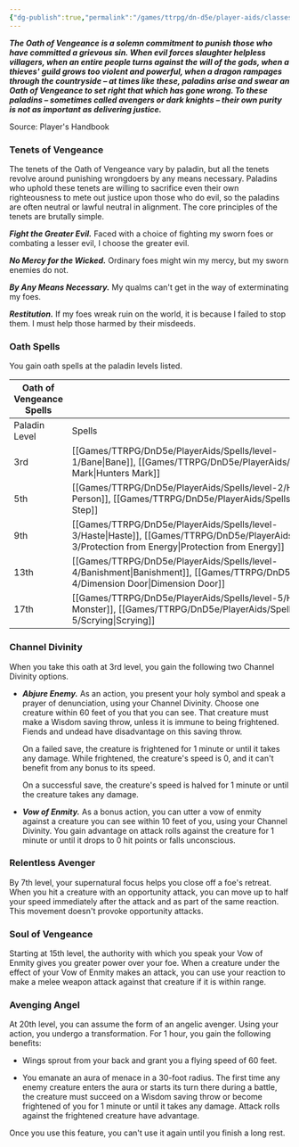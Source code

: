 ```yaml
---
{"dg-publish":true,"permalink":"/games/ttrpg/dn-d5e/player-aids/classes/class-specialisations/paladin-oath-of-vengeance/","tags":["TTRPG/DND/5e"],"noteIcon":""}
---
```



**_The Oath of Vengeance is a solemn commitment to punish those who have committed a grievous sin. When evil forces slaughter helpless villagers, when an entire people turns against the will of the gods, when a thieves' guild grows too violent and powerful, when a dragon rampages through the countryside – at times like these, paladins arise and swear an Oath of Vengeance to set right that which has gone wrong. To these paladins – sometimes called avengers or dark knights – their own purity is not as important as delivering justice._**

Source: Player's Handbook

### Tenets of Vengeance

The tenets of the Oath of Vengeance vary by paladin, but all the tenets revolve around punishing wrongdoers by any means necessary. Paladins who uphold these tenets are willing to sacrifice even their own righteousness to mete out justice upon those who do evil, so the paladins are often neutral or lawful neutral in alignment. The core principles of the tenets are brutally simple.

**_Fight the Greater Evil._** Faced with a choice of fighting my sworn foes or combating a lesser evil, I choose the greater evil.

**_No Mercy for the Wicked._** Ordinary foes might win my mercy, but my sworn enemies do not.

**_By Any Means Necessary._** My qualms can't get in the way of exterminating my foes.

**_Restitution._** If my foes wreak ruin on the world, it is because I failed to stop them. I must help those harmed by their misdeeds.

### Oath Spells

You gain oath spells at the paladin levels listed.

|Oath of Vengeance Spells|   |
|---|---|
|Paladin Level|Spells|
|3rd|[[Games/TTRPG/DnD5e/PlayerAids/Spells/level-1/Bane\|Bane]], [[Games/TTRPG/DnD5e/PlayerAids/Spells/level-1/Hunters Mark\|Hunters Mark]]|
|5th|[[Games/TTRPG/DnD5e/PlayerAids/Spells/level-2/Hold Person\|Hold Person]], [[Games/TTRPG/DnD5e/PlayerAids/Spells/level-2/Misty Step\|Misty Step]]|
|9th|[[Games/TTRPG/DnD5e/PlayerAids/Spells/level-3/Haste\|Haste]], [[Games/TTRPG/DnD5e/PlayerAids/Spells/level-3/Protection from Energy\|Protection from Energy]]|
|13th|[[Games/TTRPG/DnD5e/PlayerAids/Spells/level-4/Banishment\|Banishment]], [[Games/TTRPG/DnD5e/PlayerAids/Spells/level-4/Dimension Door\|Dimension Door]]|
|17th|[[Games/TTRPG/DnD5e/PlayerAids/Spells/level-5/Hold Monster\|Hold Monster]], [[Games/TTRPG/DnD5e/PlayerAids/Spells/level-5/Scrying\|Scrying]]|

### Channel Divinity

When you take this oath at 3rd level, you gain the following two Channel Divinity options.

- **_Abjure Enemy._** As an action, you present your holy symbol and speak a prayer of denunciation, using your Channel Divinity. Choose one creature within 60 feet of you that you can see. That creature must make a Wisdom saving throw, unless it is immune to being frightened. Fiends and undead have disadvantage on this saving throw.  
      
    On a failed save, the creature is frightened for 1 minute or until it takes any damage. While frightened, the creature's speed is 0, and it can't benefit from any bonus to its speed.  
      
    On a successful save, the creature's speed is halved for 1 minute or until the creature takes any damage.

- **_Vow of Enmity._** As a bonus action, you can utter a vow of enmity against a creature you can see within 10 feet of you, using your Channel Divinity. You gain advantage on attack rolls against the creature for 1 minute or until it drops to 0 hit points or falls unconscious.

### Relentless Avenger

By 7th level, your supernatural focus helps you close off a foe's retreat. When you hit a creature with an opportunity attack, you can move up to half your speed immediately after the attack and as part of the same reaction. This movement doesn't provoke opportunity attacks.

### Soul of Vengeance

Starting at 15th level, the authority with which you speak your Vow of Enmity gives you greater power over your foe. When a creature under the effect of your Vow of Enmity makes an attack, you can use your reaction to make a melee weapon attack against that creature if it is within range.

### Avenging Angel

At 20th level, you can assume the form of an angelic avenger. Using your action, you undergo a transformation. For 1 hour, you gain the following benefits:

- Wings sprout from your back and grant you a flying speed of 60 feet.

- You emanate an aura of menace in a 30-foot radius. The first time any enemy creature enters the aura or starts its turn there during a battle, the creature must succeed on a Wisdom saving throw or become frightened of you for 1 minute or until it takes any damage. Attack rolls against the frightened creature have advantage.

Once you use this feature, you can't use it again until you finish a long rest.

